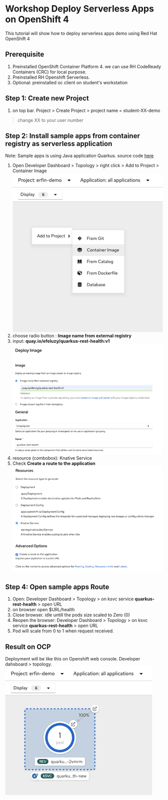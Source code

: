 # Workshop Deploy Serverless Apps on OpenShift 4
This tutorial will show how to deploy serverless apps demo using Red Hat OpenShift 4

## Prerequisite
1. Preinstalled OpenShift Container Platform 4. we can use RH CodeReady Containers (CRC) for local purpose.
2. Preinstalled RH Openshift Serverless.
3. Optional: preinstalled oc client on student's workstation

## Step 1: Create new Project
1. on top bar. Project > Create Project > project name = student-XX-demo
> change XX to your user number

## Step 2: Install sample apps from container registry as serverless application

Note: Sample apps is using Java application Quarkus. source code [here](https://github.com/erfinfeluzy/quarkus-kafka-consumer)
1. Open Developer Dashboard > Topology > right click > Add to Project > Container Image
![result](https://github.com/erfinfeluzy/ocp4-notes/blob/master/screenshot/deploy-knative-apps-0.png)
2. choose radio button : **Image name from external registry**
3. input: **quay.io/efeluzy/quarkus-rest-health:v1**
![result](https://github.com/erfinfeluzy/ocp4-notes/blob/master/screenshot/deploy-knative-apps-1.png)
4. resource (combobox): Knative Service
5. Check **Create a route to the application**
![result](https://github.com/erfinfeluzy/ocp4-notes/blob/master/screenshot/deploy-knative-apps-2.png)

## Step 4: Open sample apps Route
1. Open: Developer Dashboard > Topology > on ksvc service **quarkus-rest-health** > open URL
2. on browser open $URL/health
3. Close browser. idle untill the pods size scaled to Zero (0)
4. Reopen the browser: Developer Dashboard > Topology > on ksvc service **quarkus-rest-health** > open URL
5. Pod will scale from 0 to 1 when request received.

## Result on OCP
Deployment will be like this on Openshift web console. Developer dahsboard > topology.
![result](https://github.com/erfinfeluzy/ocp4-notes/blob/master/screenshot/deploy-knative-apps-3.png)

